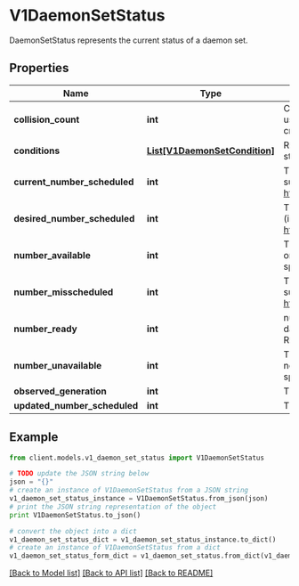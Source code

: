 # V1DaemonSetStatus

DaemonSetStatus represents the current status of a daemon set.

## Properties
Name | Type | Description | Notes
------------ | ------------- | ------------- | -------------
**collision_count** | **int** | Count of hash collisions for the DaemonSet. The DaemonSet controller uses this field as a collision avoidance mechanism when it needs to create the name for the newest ControllerRevision. | [optional] 
**conditions** | [**List[V1DaemonSetCondition]**](V1DaemonSetCondition.md) | Represents the latest available observations of a DaemonSet&#39;s current state. | [optional] 
**current_number_scheduled** | **int** | The number of nodes that are running at least 1 daemon pod and are supposed to run the daemon pod. More info: https://kubernetes.io/docs/concepts/workloads/controllers/daemonset/ | 
**desired_number_scheduled** | **int** | The total number of nodes that should be running the daemon pod (including nodes correctly running the daemon pod). More info: https://kubernetes.io/docs/concepts/workloads/controllers/daemonset/ | 
**number_available** | **int** | The number of nodes that should be running the daemon pod and have one or more of the daemon pod running and available (ready for at least spec.minReadySeconds) | [optional] 
**number_misscheduled** | **int** | The number of nodes that are running the daemon pod, but are not supposed to run the daemon pod. More info: https://kubernetes.io/docs/concepts/workloads/controllers/daemonset/ | 
**number_ready** | **int** | numberReady is the number of nodes that should be running the daemon pod and have one or more of the daemon pod running with a Ready Condition. | 
**number_unavailable** | **int** | The number of nodes that should be running the daemon pod and have none of the daemon pod running and available (ready for at least spec.minReadySeconds) | [optional] 
**observed_generation** | **int** | The most recent generation observed by the daemon set controller. | [optional] 
**updated_number_scheduled** | **int** | The total number of nodes that are running updated daemon pod | [optional] 

## Example

```python
from client.models.v1_daemon_set_status import V1DaemonSetStatus

# TODO update the JSON string below
json = "{}"
# create an instance of V1DaemonSetStatus from a JSON string
v1_daemon_set_status_instance = V1DaemonSetStatus.from_json(json)
# print the JSON string representation of the object
print V1DaemonSetStatus.to_json()

# convert the object into a dict
v1_daemon_set_status_dict = v1_daemon_set_status_instance.to_dict()
# create an instance of V1DaemonSetStatus from a dict
v1_daemon_set_status_form_dict = v1_daemon_set_status.from_dict(v1_daemon_set_status_dict)
```
[[Back to Model list]](../README.md#documentation-for-models) [[Back to API list]](../README.md#documentation-for-api-endpoints) [[Back to README]](../README.md)


